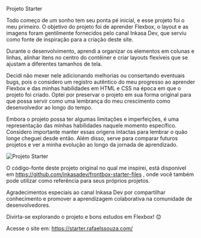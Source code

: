 Projeto Starter

Todo começo de um sonho tem seu ponta pé inicial, e esse projeto foi o meu primeiro. O objetivo do projeto foi de aprender Flexbox, o layout e as imagens foram gentilmente fornecidos pelo canal Inkasa Dev, que serviu como fonte de inspiração para a criação deste site.

Durante o desenvolvimento, aprendi a organizar os elementos em colunas e linhas, alinhar itens no centro do contêiner e criar layouts flexíveis que se ajustam a diferentes tamanhos de tela.

Decidi não mexer nele adicionando melhorias ou consertando eventuais bugs, pois o considero um registro autêntico do meu progresso ao aprender Flexbox e das minhas habilidades em HTML e CSS na época em que o projeto foi criado. Optei por preservar o projeto em sua forma original para que possa servir como uma lembrança do meu crescimento como desenvolvedor ao longo do tempo.

Embora o projeto possa ter algumas limitações e imperfeições, é uma representação das minhas habilidades naquele momento específico. Considero importante manter essas origens intactas para lembrar o quão longe cheguei desde então. Além disso,  serve para comparar futuros projetos e ver a minha evolução ao longo da jornada de aprendizado.

![Projeto Starter](https://github.com/RafaaKing/Projeto-Starter/assets/138323110/1a2ecc94-9f8d-4595-b9bc-e93972afe96c)

O código-fonte deste projeto original no qual me inspirei, está disponível em https://github.com/inkasadev/frontbox-starter-files , onde você também pode utilizar como referência para seus próprios projetos.

Agradecimentos especiais ao canal Inkasa Dev por compartilhar conhecimento e promover a aprendizagem colaborativa na comunidade de desenvolvedores.

Divirta-se explorando o projeto e bons estudos em Flexbox! 😊

Acesse o site em: https://starter.rafaelssouza.com/
